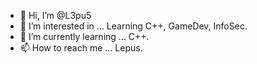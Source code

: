 - 👋 Hi, I’m @L3pu5
- 👀 I’m interested in ... Learning C++, GameDev, InfoSec.
- 🌱 I’m currently learning ... C++.
- 📫 How to reach me ... Lepus.

<!---
L3pu5/L3pu5 is a ✨ special ✨ repository because its `README.md` (this file) appears on your GitHub profile.
You can click the Preview link to take a look at your changes.
--->
